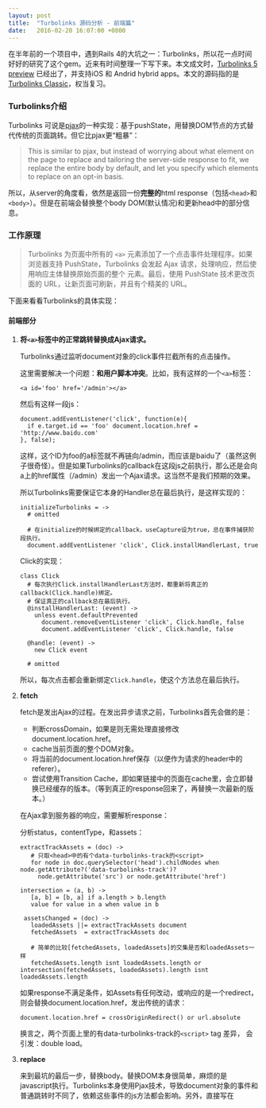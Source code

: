 ```yaml
---
layout: post
title:  "Turbolinks 源码分析 - 前端篇"
date:   2016-02-20 16:07:00 +0800
---
```


在半年前的一个项目中，遇到Rails 4的大坑之一：Turbolinks，所以花一点时间好好的研究了这个gem。近来有时间整理一下写下来。本文成文时，[Turbolinks 5 preview](https://github.com/turbolinks/turbolinks) 已经出了，并支持iOS 和 Andrid hybrid apps。本文的源码指的是[Turbolinks Classic](https://github.com/turbolinks/turbolinks-classic)，权当复习。

### Turbolinks介绍
Turbolinks 可说是[pjax](https://github.com/defunkt/jquery-pjax)的一种实现：基于pushState，用替换DOM节点的方式替代传统的页面跳转。但它比pjax更“粗暴”：

> This is similar to pjax, but instead of worrying about what element on the page to replace and tailoring the server-side response to fit, we replace the entire body by default, and let you specify which elements to replace on an opt-in basis.

所以，从server的角度看，依然是返回一份**完整的**html response（包括`<head>`和`<body>`）。但是在前端会替换整个body DOM(默认情况)和更新head中的部分信息。

### 工作原理

> Turbolinks 为页面中所有的 `<a>` 元素添加了一个点击事件处理程序。如果浏览器支持 PushState，Turbolinks 会发起 Ajax 请求，处理响应，然后使用响应主体替换原始页面的整个 <body> 元素。最后，使用 PushState 技术更改页面的 URL，让新页面可刷新，并且有个精美的 URL。

下面来看看Turbolinks的具体实现：

#### 前端部分

1. **将`<a>`标签中的正常跳转替换成Ajax请求。**

    Turbolinks通过监听document对象的click事件拦截所有的点击操作。

    这里需要解决一个问题：**和用户脚本冲突**。比如，我有这样的一个`<a>`标签：

       <a id='foo' href='/admin'></a>

    然后有这样一段js：

       document.addEventListener('click', function(e){
         if e.target.id == 'foo' document.location.href = 'http://www.baidu.com'
       }, false);

    这样，这个ID为foo的a标签就不再链向/admin，而应该是baidu了（虽然这例子很奇怪）。但是如果Turbolinks的callback在这段js之前执行，那么还是会向a上的href属性（/admin）发出一个Ajax请求。这当然不是我们预期的效果。

    所以Turbolinks需要保证它本身的Handler总在最后执行，是这样实现的：

       initializeTurbolinks = ->
         # omitted

         # 在initialize的时候绑定的callback，useCapture设为true，总在事件捕获阶段执行。
         document.addEventListener 'click', Click.installHandlerLast, true


    Click的实现：

       class Click
         # 每次执行Click.installHandlerLast方法时，都重新将真正的callback(Click.handle)绑定。
         # 保证真正的callback总在最后执行。
         @installHandlerLast: (event) ->
           unless event.defaultPrevented
             document.removeEventListener 'click', Click.handle, false
             document.addEventListener 'click', Click.handle, false

         @handle: (event) ->
           new Click event

         # omitted

    所以，每次点击都会重新绑定`Click.handle`，使这个方法总在最后执行。

2. **fetch**

    fetch是发出Ajax的过程。在发出异步请求之前，Turbolinks首先会做的是：

      - 判断crossDomain，如果是则无需处理直接修改document.location.href。
      - cache当前页面的整个DOM对象。
      - 将当前的document.location.href保存（以便作为请求的header中的referer）。
      - 尝试使用Transition Cache，即如果链接中的页面在cache里，会立即替换已经缓存的版本。（等到真正的response回来了，再替换一次最新的版本。）

    在Ajax拿到服务器的响应，需要解析response：

    分析status，contentType，和assets：

       extractTrackAssets = (doc) ->
          # 只取<head>中的有个data-turbolinks-track的<script>
          for node in doc.querySelector('head').childNodes when node.getAttribute?('data-turbolinks-track')?
            node.getAttribute('src') or node.getAttribute('href')

       intersection = (a, b) ->
          [a, b] = [b, a] if a.length > b.length
          value for value in a when value in b

        assetsChanged = (doc) ->
          loadedAssets ||= extractTrackAssets document
          fetchedAssets  = extractTrackAssets doc

          # 简单的比较[fetchedAssets, loadedAssets]的交集是否和loadedAssets一样
          fetchedAssets.length isnt loadedAssets.length or intersection(fetchedAssets, loadedAssets).length isnt loadedAssets.length

    如果response不满足条件，如Assets有任何改动，或响应的是一个redirect，则会替换document.location.href，发出传统的请求：

       document.location.href = crossOriginRedirect() or url.absolute

    换言之，两个页面上<head>里的有data-turbolinks-track的`<script>` tag 差异， 会引发：double load。

3. **replace**

    来到最坑的最后一步，替换body。替换DOM本身很简单，麻烦的是javascript执行。Turbolinks本身使用Pjax技术，导致document对象的事件和普通跳转时不同了，依赖这些事件的js方法都会影响。另外，直接写在<script>里面的js代码，也会有意想不到的情况发生。

    关于Evaluating script tags，看看官方document：

    > Turbolinks will evaluate any script tags in pages it visits, if those tags do not have a type or if the type is text/javascript. All other script tags will be ignored.

    > As a rule of thumb when switching to Turbolinks, move all of your javascript tags inside the head and then work backwards, only moving javascript code back to the body if absolutely necessary.

    看看如何实现：

       getScriptsToRun = (changedNodes, runScripts) ->
          selector = if runScripts is false then 'script[data-turbolinks-eval="always"]' else 'script:not([data-turbolinks-eval="false"])'
          # 在body里，找出'script[data-turbolinks-eval="always"]' 的script tag
          script for script in document.body.querySelectorAll(selector) when isEvalAlways(script) or (nestedWithinNodeList(changedNodes, script) and not withinPermanent(script))


    然后再一次append每个script tag到原来的位置：

       executeScriptTags = (scripts) ->
         for script in scripts when script.type in ['', 'text/javascript']
           copy = document.createElement 'script'
           copy.setAttribute attr.name, attr.value for attr in script.attributes
           copy.async = false unless script.hasAttribute 'async'
           copy.appendChild document.createTextNode script.innerHTML
           { parentNode, nextSibling } = script
           parentNode.removeChild script
           parentNode.insertBefore copy, nextSibling
         return

    由代码中可以看到，这里的`getScriptsToRun`是针对body中的`<script>` tag，而没有理会<head>中的标签。 换言之，你在A页面的<head>中有一段js代码：

       <script type="text/javascript">
          console.log('hello')
        </script>

    当由B页面进入A页面时，这段代码不会执行（甚至不会加载）。而这不是bug...

前端的部分就说这些，下一篇看看后端的实现吧。
